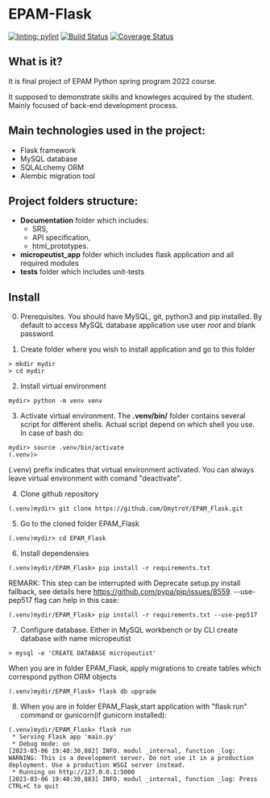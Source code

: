 # EPAM-Flask

[![linting: pylint](https://img.shields.io/badge/linting-pylint-yellowgreen)](https://github.com/PyCQA/pylint)
[![Build Status](https://app.travis-ci.com/DmytroY/EPAM_Flask.svg?branch=main)](https://app.travis-ci.com/DmytroY/EPAM_Flask)
[![Coverage Status](https://coveralls.io/repos/github/DmytroY/EPAM_Flask/badge.svg?branch=main&kill_cache=1)](https://coveralls.io/github/DmytroY/EPAM_Flask?branch=main)


## What is it? 
It is final project of EPAM Python spring program 2022 course.

It supposed to demonstrate skills and knowleges acquired by the student. Mainly focused of back-end development process.

## Main technologies used in the project:
- Flask framework
- MySQL database
- SQLALchemy ORM
- Alembic migration tool

## Project folders structure:
- **Documentation** folder which includes:
  - SRS, 
  - API specification,
  - html_prototypes.
- **micropeutist_app** folder which includes flask application and all required modules
- **tests** folder which includes unit-tests

## Install

0. Prerequisites. You should have MySQL, git, python3 and pip installed. By default to access MySQL database application use user *root* and blank password.

1. Create folder where you wish to install application and go to this folder
```
> mkdir mydir
> cd mydir
```

2. Install virtual environment
```
mydir> python -m venv venv
```

3. Activate virtual environment. The **.venv/bin/** folder contains several script for different shells. Actual script depend on which shell you use. In case of bash do:
```
mydir> source .venv/bin/activate
(.venv)>
```
(.venv) prefix indicates that virtual environment activated. You can always leave virtual environment with comand "deactivate".

4. Clone github repository
```
(.venv)mydir> git clone https://github.com/DmytroY/EPAM_Flask.git
```

5. Go to the cloned folder EPAM_Flask
```
(.venv)mydir> cd EPAM_Flask
``` 
 
6. Install dependensies
```
(.venv)mydir/EPAM_Flask> pip install -r requirements.txt
```
REMARK: This step can be interrupted with Deprecate setup.py install fallback, see details here https://github.com/pypa/pip/issues/8559. --use-pep517 flag can help in this case:
```
(.venv)mydir/EPAM_Flask> pip install -r requirements.txt --use-pep517
```

7. Configure database.
Either in MySQL workbench or by CLI create database with name micropeutist
```
> mysql -e 'CREATE DATABASE micropeutist'
```
When you are in folder EPAM_Flask, apply migrations to create tables which correspond python ORM objects
```
(.venv)mydir/EPAM_Flask> flask db upgrade
```

8. When you are in folder EPAM_Flask,start application with "flask run" command or gunicorn(if gunicorn installed):
```
(.venv)mydir/EPAM_Flask> flask run                      
 * Serving Flask app 'main.py'
 * Debug mode: on
[2023-03-06 19:40:30,882] INFO. modul _internal, function _log: WARNING: This is a development server. Do not use it in a production deployment. Use a production WSGI server instead.
 * Running on http://127.0.0.1:5000
[2023-03-06 19:40:30,883] INFO. modul _internal, function _log: Press CTRL+C to quit
```